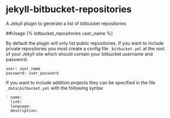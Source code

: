 # jekyll-bitbucket-repositories

A Jekyll plugin to generate a list of bitbucket repositories

##Usage
	{% bitbucket_repositories user_name %}

By default the plugin will only list public repositories. 
If you want to include private repositories you must create a config file `_bitbucket.yml` at the root of your Jekyll site which should contain your bitbucket username and password.

	
	user: user_name
	password: user_password

If you want to include addition projects they can be specified in the file `_data\bitbucket.yml` with the following syntax

    - name: 
      link: 
      language: 
      description: 


    
